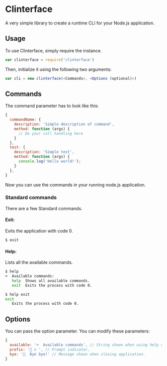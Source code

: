 # Clinterface
 A very simple library to create a runtime CLI for your Node.js application.

## Usage
To use Clinterface, simply require the instance.
```javascript
var clinterface = require('clinterface')
```

Then, initialize it using the following two arguments:
```javascript
var cli = new clinterface(<Commands>, <Options (optional)>)
```

## Commands
The command parameter has to look like this:
```javascript
{
  commandName: {
    description: 'Simple description of command',
    method: function (args) {
      // Do your call handling here
    }
  },
  test: {
    description: 'Simple test',
    method: function (args) {
      console.log('Hello world!');
    }
  },
}
```

Now you can use the commands in your running node.js application.

### Standard commands
There are a few Standard commands.

#### Exit:
Exits the application with code 0.
```bash
$ exit
```

#### Help:
Lists all the available commands.
```bash
$ help
⌨️  Available commands:
   help  Shows all available commands.
   exit  Exits the process with code 0.

$ help exit
exit
   Exits the process with code 0.
```

## Options
You can pass the option parameter. You can modify these parameters:
```javascript
{
  available: '⌨️  Available commands', // String shown when using help command.
  prefix: '🤖 > ', // Prompt indicator,
  bye: '🖖  Bye bye!' // Message shown when closing application.
}
```
